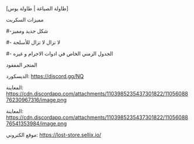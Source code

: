 [طاولة الصياغة | طاولة يوس]

مميزات السكربت

#-شكل جديد ومميز

#- لا تزال لا تزال للأسلحة

#- الجدول الزمني الخاص في ادوات الاجرام و غيره

المتجر المفقود

الديسكورد: https://discord.gg/NQ

المعاينة: https://cdn.discordapp.com/attachments/1103985235437301822/1105608876230967316/image.png

المعاينة: https://cdn.discordapp.com/attachments/1103985235437301822/1105608876541353984/image.png

موقع الكتروني: https://lost-store.sellix.io/

